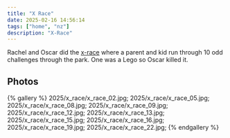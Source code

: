 ```yaml
---
title: "X Race"
date: 2025-02-16 14:56:14
tags: ["home", "nz"]
description: "X-Race"
---
```


Rachel and Oscar did the [x-race](https://www.xrace.co.nz/pages/blenheim) where a parent and kid run through 10 odd challenges through the park. One was a Lego so Oscar killed it. 

## Photos

{% gallery %}
2025/x_race/x_race_02.jpg;
2025/x_race/x_race_05.jpg;
2025/x_race/x_race_08.jpg;
2025/x_race/x_race_09.jpg;
2025/x_race/x_race_12.jpg;
2025/x_race/x_race_13.jpg;
2025/x_race/x_race_15.jpg;
2025/x_race/x_race_16.jpg;
2025/x_race/x_race_19.jpg;
2025/x_race/x_race_22.jpg;
{% endgallery %}
